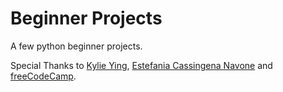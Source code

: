 # Beginner Projects
A few python beginner projects.

Special Thanks to [Kylie Ying](https://www.github.com/kying18), [Estefania Cassingena Navone](https://github.com/estefaniacn) and [freeCodeCamp](https://github.com/freeCodeCamp).
